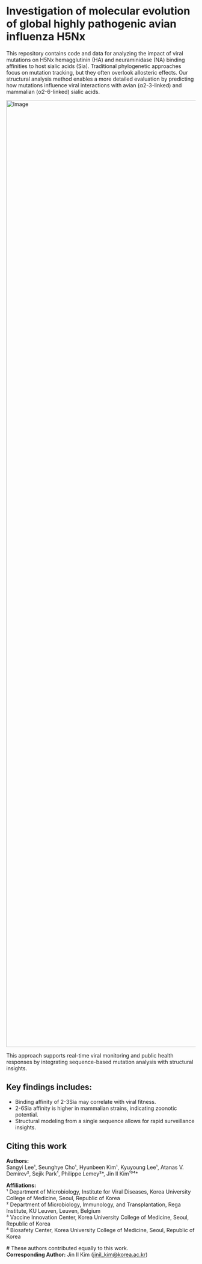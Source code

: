 # Investigation of molecular evolution of global highly pathogenic avian influenza H5Nx 

This repository contains code and data for analyzing the impact of viral mutations on H5Nx hemagglutinin (HA) and neuraminidase (NA) binding affinities to host sialic acids (Sia). Traditional phylogenetic approaches focus on mutation tracking, but they often overlook allosteric effects. Our structural analysis method enables a more detailed evaluation by predicting how mutations influence viral interactions with avian (α2-3-linked) and mammalian (α2-6-linked) sialic acids.

<img width="2517" alt="Image" src="https://github.com/user-attachments/assets/9699d4c5-4012-46c0-992d-6ecc74316748" />

This approach supports real-time viral monitoring and public health responses by integrating sequence-based mutation analysis with structural insights.

## Key findings includes:
- Binding affinity of 2-3Sia may correlate with viral fitness.
- 2-6Sia affinity is higher in mammalian strains, indicating zoonotic potential.
- Structural modeling from a single sequence allows for rapid surveillance insights.




## Citing this work

**Authors:**  
Sangyi Lee¹, Seunghye Cho¹, Hyunbeen Kim¹, Kyuyoung Lee¹, Atanas V. Demirev², Sejik Park¹, Philippe Lemey²*, Jin Il Kim¹³⁴*  

**Affiliations:**  
¹ Department of Microbiology, Institute for Viral Diseases, Korea University College of Medicine, Seoul, Republic of Korea  
² Department of Microbiology, Immunology, and Transplantation, Rega Institute, KU Leuven, Leuven, Belgium  
³ Vaccine Innovation Center, Korea University College of Medicine, Seoul, Republic of Korea  
⁴ Biosafety Center, Korea University College of Medicine, Seoul, Republic of Korea  

\# These authors contributed equally to this work.  
**Corresponding Author:** Jin Il Kim ([jinil_kim@korea.ac.kr](mailto:jinil_kim@korea.ac.kr))  
